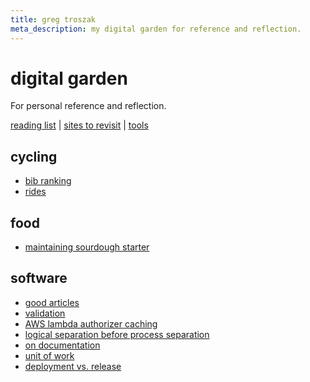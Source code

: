```yaml
---
title: greg troszak
meta_description: my digital garden for reference and reflection.
---
```


# digital garden

For personal reference and reflection.

[reading list](/content/reading-list.md) |
[sites to revisit](/content/sites-to-revisit.md) |
[tools](/content/tools.md)

## cycling

- [bib ranking](/content/cycling/bib-ranking.md)
- [rides](/content/cycling/rides.md)

## food

- [maintaining sourdough starter](/content/food/maintaining-sourdough-starter.md)

## software

- [good articles](/content/software/articles.md)
- [validation](/content/software/validation.md)
- [AWS lambda authorizer caching](/content/software/lambda-authorizer-caching.md)
- [logical separation before process separation](/content/software/logical-separation-before-process-separation.md)
- [on documentation](/content/software/on-documentation.md)
- [unit of work](/content/software/uow.md)
- [deployment vs. release](/content/software/deployment-vs-release.md)
